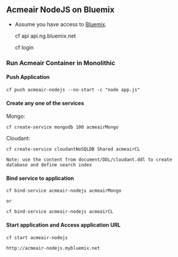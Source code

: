 ## Acmeair NodeJS on Bluemix 

* Assume you have access to [Bluemix](https://console.ng.bluemix.net). 

	cf api api.ng.bluemix.net
	
	cf login

### Run Acmeair Container in Monolithic


#### Push Application

	cf push acmeair-nodejs --no-start -c "node app.js"
		

#### Create any one of the services
	   
Mongo: 

	cf create-service mongodb 100 acmeairMongo
   			
Cloudant:

	cf create-service cloudantNoSQLDB Shared acmeairCL

	Note: use the content from document/DDL/cloudant.ddl to create database and define search index 

#### Bind service to application
	
	cf bind-service acmeair-nodejs acmeairMongo
	
	or
	
	cf bind-service acmeair-nodejs acmeairCL


#### Start application and Access application URL
	
	cf start acmeair-nodejs
	
	http://acmeair-nodejs.mybluemix.net	
